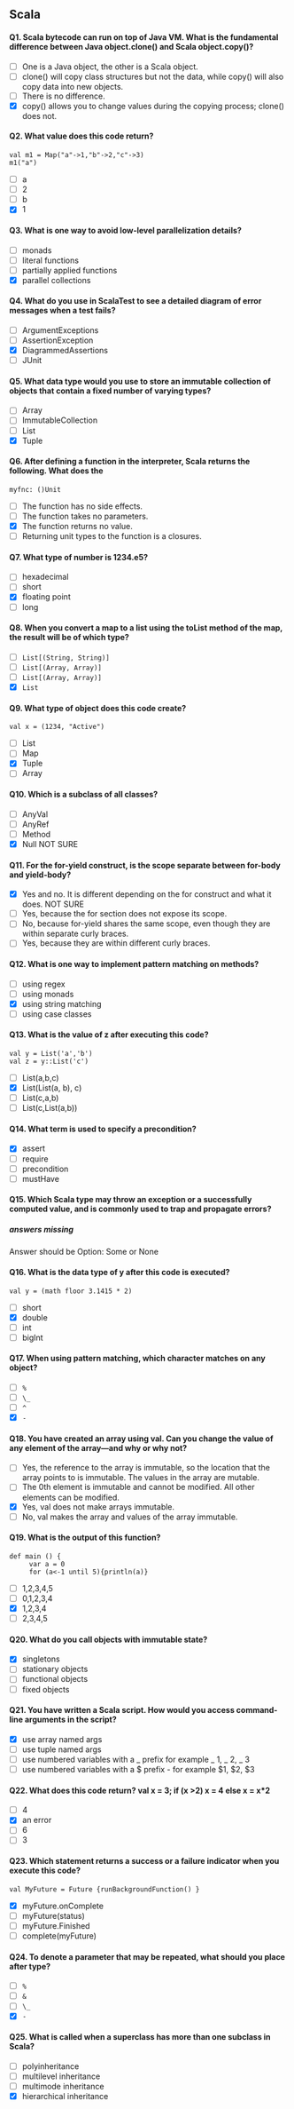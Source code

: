 ## Scala

#### Q1. Scala bytecode can run on top of Java VM. What is the fundamental difference between Java object.clone() and Scala object.copy()?
- [ ] One is a Java object, the other is a Scala object.
- [ ] clone() will copy class structures but not the data, while copy() will also copy data into new objects.
- [ ] There is no difference.
- [x] copy() allows you to change values during the copying process; clone() does not.

#### Q2. What value does this code return?
```
val m1 = Map("a"->1,"b"->2,"c"->3)
m1("a")
```
- [ ] a
- [ ] 2
- [ ] b
- [x] 1

#### Q3. What is one way to avoid low-level parallelization details?
- [ ] monads
- [ ] literal functions
- [ ] partially applied functions
- [x] parallel collections

#### Q4. What do you use in ScalaTest to see a detailed diagram of error messages when a test fails?
- [ ] ArgumentExceptions
- [ ] AssertionException
- [x] DiagrammedAssertions
- [ ] JUnit

#### Q5. What data type would you use to store an immutable collection of objects that contain a fixed number of varying types?
- [ ] Array
- [ ] ImmutableCollection
- [ ] List
- [x] Tuple

#### Q6. After defining a function in the interpreter, Scala returns the following. What does the
```
myfnc: ()Unit
```
- [ ] The function has no side effects.
- [ ] The function takes no parameters.
- [x] The function returns no value.
- [ ] Returning unit types to the function is a closures.

#### Q7. What type of number is 1234.e5?
- [ ] hexadecimal
- [ ] short
- [x] floating point
- [ ] long

#### Q8. When you convert a map to a list using the toList method of the map, the result will be of which type?
- [ ] `List[(String, String)]`
- [ ] `List[(Array, Array)]`
- [ ] `List[(Array, Array)]`
- [x] `List`

#### Q9. What type of object does this code create?
```
val x = (1234, "Active")
```
- [ ] List
- [ ] Map
- [x] Tuple
- [ ] Array

#### Q10. Which is a subclass of all classes?
- [ ] AnyVal
- [ ] AnyRef
- [ ] Method
- [x] Null NOT SURE

#### Q11. For the for-yield construct, is the scope separate between for-body and yield-body?
- [x] Yes and no. It is different depending on the for construct and what it does. NOT SURE
- [ ] Yes, because the for section does not expose its scope.
- [ ] No, because for-yield shares the same scope, even though they are within separate curly braces.
- [ ] Yes, because they are within different curly braces.

#### Q12. What is one way to implement pattern matching on methods?
- [ ] using regex
- [ ] using monads
- [x] using string matching
- [ ] using case classes

#### Q13. What is the value of z after executing this code?
```
val y = List('a','b')
val z = y::List('c')
```
- [ ] List(a,b,c)
- [x] List(List(a, b), c)
- [ ] List(c,a,b)
- [ ] List(c,List(a,b))

#### Q14. What term is used to specify a precondition?
- [x] assert
- [ ] require
- [ ] precondition
- [ ] mustHave

#### Q15. Which Scala type may throw an exception or a successfully computed value, and is commonly used to trap and propagate errors?

##### answers missing

Answer should be Option: Some or None

#### Q16. What is the data type of y after this code is executed?
```
val y = (math floor 3.1415 * 2)
```
- [ ] short
- [x] double
- [ ] int
- [ ] bigInt

#### Q17. When using pattern matching, which character matches on any object?
- [ ] `%`
- [ ] `\_`
- [ ] `^`
- [x] `-`

#### Q18. You have created an array using val. Can you change the value of any element of the array—and why or why not?
- [ ] Yes, the reference to the array is immutable, so the location that the array points to is immutable. The values in the array are mutable.
- [ ] The 0th element is immutable and cannot be modified. All other elements can be modified.
- [x] Yes, val does not make arrays immutable.
- [ ] No, val makes the array and values of the array immutable.

#### Q19. What is the output of this function?
```
def main () {
     var a = 0
     for (a<-1 until 5){println(a)}
```
- [ ] 1,2,3,4,5
- [ ] 0,1,2,3,4
- [x] 1,2,3,4
- [ ] 2,3,4,5

#### Q20. What do you call objects with immutable state?
- [x] singletons
- [ ] stationary objects
- [ ] functional objects
- [ ] fixed objects

#### Q21. You have written a Scala script. How would you access command-line arguments in the script?
- [x] use array named args
- [ ] use tuple named args
- [ ] use numbered variables with a _ prefix for example _ 1, _ 2, _ 3
- [ ] use numbered variables with a $ prefix - for example $1, $2, $3

#### Q22. What does this code return? val x = 3; if (x >2) x = 4 else x = x\*2
- [ ] 4
- [x] an error
- [ ] 6
- [ ] 3

#### Q23. Which statement returns a success or a failure indicator when you execute this code?
`val MyFuture = Future {runBackgroundFunction() }`
- [x] myFuture.onComplete
- [ ] myFuture(status)
- [ ] myFuture.Finished
- [ ] complete(myFuture)

#### Q24. To denote a parameter that may be repeated, what should you place after type?
- [ ] `%`
- [ ] `&`
- [ ] `\_`
- [x] `-`

#### Q25. What is called when a superclass has more than one subclass in Scala?
- [ ] polyinheritance
- [ ] multilevel inheritance
- [ ] multimode inheritance
- [x] hierarchical inheritance
